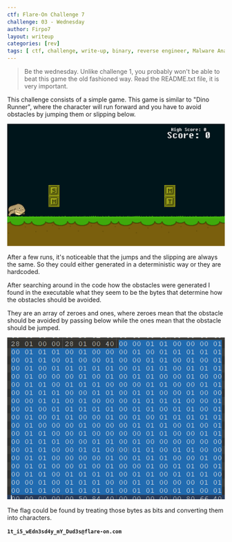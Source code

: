 ```yaml
---
ctf: Flare-On Challenge 7
challenge: 03 - Wednesday
author: Firpo7
layout: writeup
categories: [rev]
tags: [ ctf, challenge, write-up, binary, reverse engineer, Malware Analysis]
---
```


> Be the wednesday. Unlike challenge 1, you probably won't be able to beat this game the old fashioned way. Read the README.txt file, it is very important.

This challenge consists of a simple game. This game is similar to "Dino Runner", where the character will run forward and you have to avoid obstacles by jumping them or slipping below.

![Game Screenshot](/images/writeups/FlareOn7/wednesday/down.png)


After a few runs, it's noticeable that the jumps and the slipping are always the same. So they could either generated in a deterministic way or they are hardcoded.

After searching around in the code how the obstacles were generated I found in the executable what they seem to be the bytes that determine how the obstacles should be avoided.

They are an array of zeroes and ones, where zeroes mean that the obstacle should be avoided by passing below while the ones mean that the obstacle should be jumped.

![Hex View of Obstacles](/images/writeups/FlareOn7/wednesday/binary_obstacles.png)

The flag could be found by treating those bytes as bits and converting them into characters.

**`1t_i5_wEdn3sd4y_mY_Dud3s@flare-on.com`**
